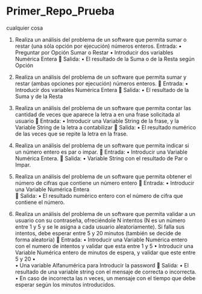 # Primer_Repo_Prueba

cualquier cosa
1.	Realiza un análisis del problema de un software que permita sumar o restar (una sóla opción por ejecución) números enteros.
      	Entrada:
•	Preguntar por Opción Sumar o Restar 
•	Introducir dos variables Numérica Entera
	Salida: 
•	El resultado de la Suma o de la Resta según Opción
2.	Realiza un análisis del problema de un software que permita sumar y restar (ambas opciones por ejecución) números enteros.
	Entrada:
•	Introducir dos variables Numérica Entera
	Salida: 
•	El resultado de la Suma  y de la Resta 
3.	Realiza un análisis del problema de un software que permita contar las cantidad de veces que aparece la letra a en una frase solicitada al usuario
	Entrada:
•	Introducir una Variable String de la frase, y la Variable String de la letra a contabilizar 
	Salida: 
•	El resultado numérico de las veces que se repite la letra en la frase.


4.	Realiza un análisis del problema de un software que permita indicar si un número entero es par o impar.
	Entrada:
•	Introducir una Variable Numérica Entera.
	Salida: 
•	Variable String con el resultado de Par o Impar.

5.	Realiza un análisis del problema de un software que permita obtener el número de cifras que contiene un número entero
	Entrada:
•	Introducir una Variable Numérica Entera  
	Salida: 
•	El resultado numérico entero con el número de cifra que contiene el número.

6.	Realiza un análisis del problema de un software que permita validar a un usuario con su contraseña, ofreciéndole N intentos (N es un número entre 1 y 5 y se le asigna a cada usuario aleatoriamente). Si falla sus intentos, debe esperar entre 5 y 20 minutos (también se decide de forma aleatoria)
	Entrada:
•	Introducir una Variable Numérica entero con el numero de intentos y validar que esta entre 1 y 5 
•	Introducir una Variable Numérica entero de minutos de espera, y validar que este entre 5 y 20
•	 
•	Una variable Alfanumérica para Introducir la password
	Salida: 
•	El resultado de una variable string con el mensaje de correcta o incorrecta.
•	En caso de incorrecta las n veces, un mensaje con el tiempo que debe esperar según los minutos introducidos.
